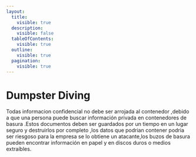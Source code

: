```yaml
---
layout:
  title:
    visible: true
  description:
    visible: false
  tableOfContents:
    visible: true
  outline:
    visible: true
  pagination:
    visible: true
---
```


# Dumpster Diving

Todas informacion confidencial no debe ser arrojada al contenedor ,debido a que una persona  puede buscar información privada en contenedores de basura .Estos documentos deben ser guardados por un tiempo en un lugar seguro y destruirlos por completo ,los datos que podrian contener podria ser riesgoso para la empresa se lo obtiene un atacante,los buzos de basura pueden encontrar información en papel y en discos duros o medios extraíbles.
